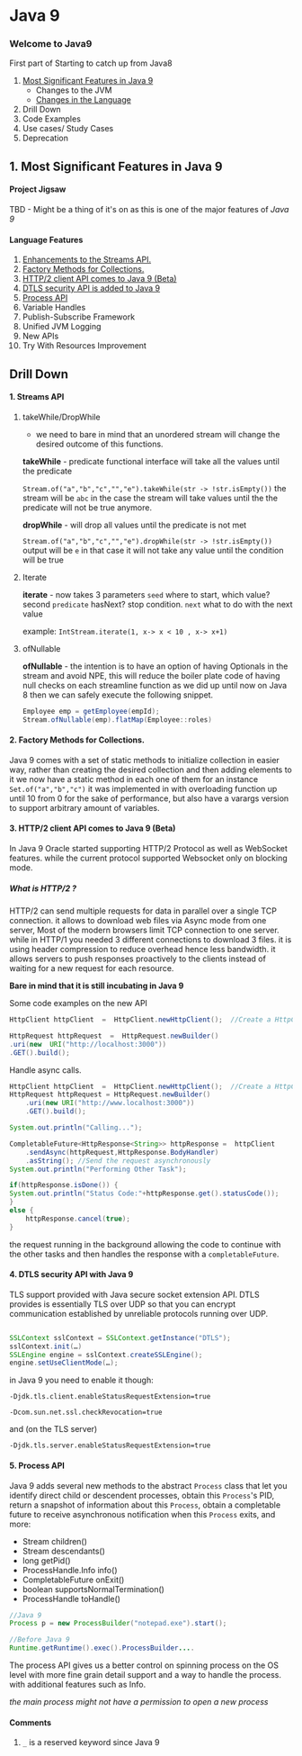 # Java 9 
### Welcome to Java9
First part of Starting to catch up from Java8

1. [Most Significant Features in Java 9](#1-most-significant-features-in-java-9)
    * Changes to the JVM
    * [Changes in the Language](#language-features)
2. Drill Down
3. Code Examples
4. Use cases/ Study Cases
5. Deprecation 

## 1. Most Significant Features in Java 9
#### Project Jigsaw
TBD - Might be a thing of it's on as this is one of the major features of *Java 9*

#### Language Features
1. [Enhancements to the Streams API.](#1--streams-api)
2. [Factory Methods for Collections.](#2-factory-methods-for-collections)
3. [HTTP/2 client API comes to Java 9 (Beta)](#3-http2-client-api-comes-to-java-9-beta)
4. [DTLS security API is added to Java 9](#4-dtls-security-api--with-java-9)
5. [Process API](#5-process-api)
6. Variable Handles
7. Publish-Subscribe Framework
8. Unified JVM Logging
9. New APIs
10. Try With Resources Improvement


## Drill Down

#### 1.  Streams API
	
  1. takeWhile/DropWhile
		
		* we need to bare in mind that an unordered stream will change the desired outcome of this functions.

		**takeWhile** - predicate functional interface will take all the values until the predicate
	   
	    `Stream.of("a","b","c","","e").takeWhile(str -> !str.isEmpty())`
		the stream will be `abc` in the case the stream will take values until the the predicate will not be true anymore.

		**dropWhile** - will drop all values until  the predicate is not met
		
		`Stream.of("a","b","c","","e").dropWhile(str -> !str.isEmpty())`
		output will be `e` in that case it will not take any value until the condition will be true
2. Iterate

	**iterate**  - now takes 3 parameters `seed` where to start, which value? second `predicate` hasNext? stop condition. `next` what to do with the next value
	
	example: 	`IntStream.iterate(1, x-> x < 10 , x-> x+1)`
3. ofNullable

	**ofNullable** - the intention is to have an option of having Optionals in the stream and avoid NPE, this will reduce the boiler plate code of having null checks on each streamline function as we did up until now on Java 8 then we can safely execute the following snippet. 

	```java
	Employee emp = getEmployee(empId);  
	Stream.ofNullable(emp).flatMap(Employee::roles)
	 ```

#### 2. Factory Methods for Collections.

  Java 9 comes with a set of static methods to initialize collection in easier way, rather than creating the desired collection and then adding elements to it we now have a static method in each one of them for an instance `Set.of("a","b","c")` it was implemented in with overloading function up until 10 from 0 for the sake of performance, but also have a varargs version to support arbitrary amount of variables.

 
 #### 3. HTTP/2 client API comes to Java 9 (Beta)

In Java 9 Oracle started supporting HTTP/2 Protocol as well as WebSocket features. while the current protocol supported Websocket only on blocking mode. 
##### What is HTTP/2 ?

HTTP/2 can send multiple requests for data in parallel over a single TCP connection. it allows to download web files via Async mode from one server, Most of the modern browsers limit TCP connection to one server.  while in HTTP/1 you needed 3 different  connections to download 3 files. it is using header compression to reduce overhead hence less bandwidth.  it allows servers to push responses proactively to the clients instead of waiting for a new request for each resource. 

**Bare in mind that it is still incubating in Java 9** 

Some code examples on the new API 

```java
HttpClient httpClient  =  HttpClient.newHttpClient();  //Create a HttpClient

HttpRequest httpRequest  =  HttpRequest.newBuilder()
.uri(new  URI("http://localhost:3000"))
.GET().build();
```
Handle async calls.
```java
HttpClient httpClient  =  HttpClient.newHttpClient();  //Create a HttpClient
HttpRequest httpRequest = HttpRequest.newBuilder()
	.uri(new URI("http://www.localhost:3000"))
	.GET().build();

System.out.println("Calling...");

CompletableFuture<HttpResponse<String>> httpResponse =  httpClient
	.sendAsync(httpRequest,HttpResponse.BodyHandler)
	.asString(); //Send the request asynchronously
System.out.println("Performing Other Task");

if(httpResponse.isDone()) {
System.out.println("Status Code:"+httpResponse.get().statusCode());
} 
else {
	httpResponse.cancel(true);
}
```
the request running in the background allowing the code to continue with the other tasks and then handles the response with a `completableFuture`.

#### 4. DTLS security API  with Java 9

TLS support provided with Java secure socket extension API. DTLS provides is essentially TLS over UDP so that you can encrypt communication established by unreliable protocols running over UDP. 
```java

SSLContext sslContext = SSLContext.getInstance("DTLS");  
sslContext.init(…)  
SSLEngine engine = sslContext.createSSLEngine();  
engine.setUseClientMode(…);

```
in Java 9 you need to enable it though:

`-Djdk.tls.client.enableStatusRequestExtension=true ` 

`-Dcom.sun.net.ssl.checkRevocation=true`

and (on the TLS server)

`-Djdk.tls.server.enableStatusRequestExtension=true`

#### 5. Process API
Java 9 adds several new methods to the abstract  `Process`  class that let you identify direct child or descendent processes, obtain this  `Process`'s PID, return a snapshot of information about this  `Process`, obtain a completable future to receive asynchronous notification when this  `Process`  exits, and more:

-   Stream<ProcessHandle> children()
-   Stream<ProcessHandle> descendants()
-   long getPid()
-   ProcessHandle.Info info()
-   CompletableFuture<Process> onExit()
-   boolean supportsNormalTermination()
-   ProcessHandle toHandle()

```java
//Java 9
Process p = new ProcessBuilder("notepad.exe").start();

//Before Java 9
Runtime.getRuntime().exec().ProcessBuilder....

```

The process API gives us a better control on spinning process on the OS level with more fine grain detail support and a way to handle the process. with additional features such as Info.

*the main process might not have a permission to open a new process*

#### Comments
1. `_` is a reserved keyword since Java 9
<!--stackedit_data:
eyJoaXN0b3J5IjpbLTEzMjE4NzQ2MDAsLTQxMzM3MzIxMywxNT
c0NTk1NTgsLTE2MTM3OTY2MTMsMjYwMjYzMjIyLC03NDIwNTQ0
Miw4NTY4NjAzODAsLTEzMTI2NTM4MzgsLTEyOTE4MjY0NTAsLT
UxODg5MDcwOCwtMTY2MDM4NzE5MiwtMTI3MDcxMDgzMiwtNzY4
MTUwMzg3LC05NDAyMDkzMTksLTU3OTYxNzgwMiwtODg0MzgzND
IwLC05ODk5Mjk4Ml19
-->